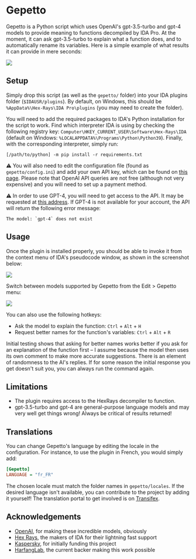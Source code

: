 # Gepetto

Gepetto is a Python script which uses OpenAI's gpt-3.5-turbo and gpt-4 models to provide meaning to functions decompiled
by IDA Pro. At the moment, it can ask gpt-3.5-turbo to explain what a function does, and to automatically rename its 
variables. Here is a simple example of what results it can provide in mere seconds:

![](https://github.com/JusticeRage/Gepetto/blob/main/readme/comparison.png?raw=true)

## Setup

Simply drop this script (as well as the `gepetto/` folder) into your IDA plugins folder (`$IDAUSR/plugins`). 
By default, on Windows, this should be `%AppData%\Hex-Rays\IDA Pro\plugins` (you may need to create the folder).

You will need to add the required packages to IDA's Python installation for the script to work.
Find which interpreter IDA is using by checking the following registry key: 
`Computer\HKEY_CURRENT_USER\Software\Hex-Rays\IDA` (default on Windows: `%LOCALAPPDATA%\Programs\Python\Python39`).
Finally, with the corresponding interpreter, simply run: 

```
[/path/to/python] -m pip install -r requirements.txt
```

⚠️ You will also need to edit the configuration file (found as `gepetto/config.ini`) and add your own API key, which 
can be found on [this page](https://beta.openai.com/account/api-keys).
Please note that OpenAI API queries are not free (although not very expensive) and you will need to set up a payment 
method.

⚠️ In order to use GPT-4, you will need to get access to the API. It may be requested at 
[this address](https://openai.com/waitlist/gpt-4-api). If GPT-4 is not available for your account, the API will
return the following error message:

```
The model: `gpt-4` does not exist
```

## Usage

Once the plugin is installed properly, you should be able to invoke it from the context menu of IDA's pseudocode window,
as shown in the screenshot below:

![](https://github.com/JusticeRage/Gepetto/blob/main/readme/usage.png?raw=true)

Switch between models supported by Gepetto from the Edit > Gepetto menu:

![](https://github.com/JusticeRage/Gepetto/blob/main/readme/select_model.png?raw=true)

You can also use the following hotkeys:

- Ask the model to explain the function: `Ctrl` + `Alt` + `H`
- Request better names for the function's variables: `Ctrl` + `Alt` + `R`

Initial testing shows that asking for better names works better if you ask for an explanation of the function first – I
assume because the model then uses its own comment to make more accurate suggestions.
There is an element of randomness to the AI's replies. If for some reason the initial response you get doesn't suit you,
you can always run the command again.

## Limitations

- The plugin requires access to the HexRays decompiler to function.
- gpt-3.5-turbo and gpt-4 are general-purpose language models and may very well get things wrong! Always be critical of 
results returned!

## Translations

You can change Gepetto's language by editing the locale in the configuration. For instance, to use the plugin
in French, you would simply add:

```ini
[Gepetto]
LANGUAGE = "fr_FR"
```
The chosen locale must match the folder names in `gepetto/locales`. If the desired language isn't available,
you can contribute to the project by adding it yourself! The translation portal to get involved is on 
[Transifex](https://app.transifex.com/gepetto/).

## Acknowledgements

- [OpenAI](https://openai.com), for making these incredible models, obviously
- [Hex Rays](https://hex-rays.com/), the makers of IDA for their lightning fast support
- [Kaspersky](https://kaspersky.com), for initially funding this project
- [HarfangLab](https://harfanglab.io/), the current backer making this work possible
